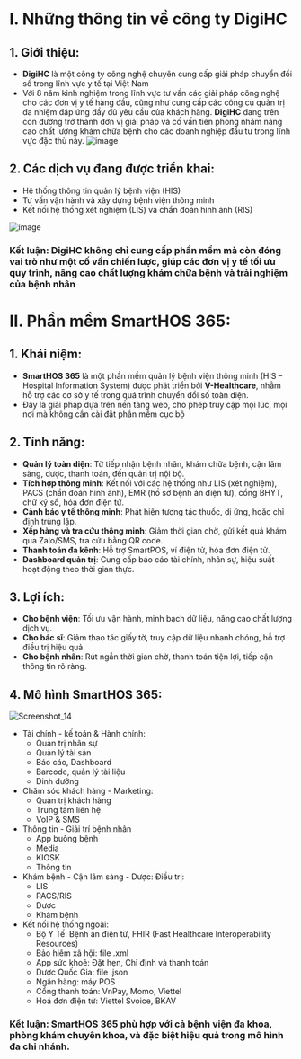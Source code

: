 # I. Những thông tin về công ty DigiHC
## 1. Giới thiệu:
- **DigiHC** là một công ty công nghệ chuyên cung cấp giải pháp chuyển đổi số trong lĩnh vực y tế tại Việt Nam
- Với 8 năm kinh nghiệm trong lĩnh vực tư vấn các giải pháp công nghệ cho các đơn vị y tế hàng đầu, cũng như cung cấp các công cụ quản trị đa nhiệm đáp ứng đầy đủ yêu cầu của khách hàng. **DigiHC** đang trên con đường trở thành đơn vị giải pháp và cố vấn tiên phong nhằm nâng cao chất lượng khám chữa bệnh cho các doanh nghiệp đầu tư trong lĩnh vực đặc thù này.
![image](https://github.com/user-attachments/assets/d34657f2-9fa2-4e2b-86da-894018d84279)

## 2. Các dịch vụ đang được triển khai:
- Hệ thống thông tin quản lý bệnh viện (HIS)
- Tư vấn vận hành và xây dựng bệnh viện thông minh
- Kết nối hệ thống xét nghiệm (LIS) và chẩn đoán hình ảnh (RIS)

![image](https://github.com/user-attachments/assets/74009af4-5d16-4c2c-aa29-3f5027964a99)

### Kết luận: DigiHC không chỉ cung cấp phần mềm mà còn đóng vai trò như một cố vấn chiến lược, giúp các đơn vị y tế tối ưu quy trình, nâng cao chất lượng khám chữa bệnh và trải nghiệm của bệnh nhân

# II. Phần mềm SmartHOS 365: 
## 1. Khái niệm:
- **SmartHOS 365** là một phần mềm quản lý bệnh viện thông minh (HIS – Hospital Information System) được phát triển bởi **V-Healthcare**, nhằm hỗ trợ các cơ sở y tế trong quá trình chuyển đổi số toàn diện.
- Đây là giải pháp dựa trên nền tảng web, cho phép truy cập mọi lúc, mọi nơi mà không cần cài đặt phần mềm cục bộ

## 2. Tính năng:
- **Quản lý toàn diện**: Từ tiếp nhận bệnh nhân, khám chữa bệnh, cận lâm sàng, dược, thanh toán, đến quản trị nội bộ.
- **Tích hợp thông minh**: Kết nối với các hệ thống như LIS (xét nghiệm), PACS (chẩn đoán hình ảnh), EMR (hồ sơ bệnh án điện tử), cổng BHYT, chữ ký số, hóa đơn điện tử.
- **Cảnh báo y tế thông minh**: Phát hiện tương tác thuốc, dị ứng, hoặc chỉ định trùng lặp.
- **Xếp hàng và tra cứu thông minh**: Giảm thời gian chờ, gửi kết quả khám qua Zalo/SMS, tra cứu bằng QR code.
- **Thanh toán đa kênh**: Hỗ trợ SmartPOS, ví điện tử, hóa đơn điện tử.
- **Dashboard quản trị**: Cung cấp báo cáo tài chính, nhân sự, hiệu suất hoạt động theo thời gian thực.

## 3. Lợi ích:
- **Cho bệnh viện**: Tối ưu vận hành, minh bạch dữ liệu, nâng cao chất lượng dịch vụ.
- **Cho bác sĩ**: Giảm thao tác giấy tờ, truy cập dữ liệu nhanh chóng, hỗ trợ điều trị hiệu quả.
- **Cho bệnh nhân**: Rút ngắn thời gian chờ, thanh toán tiện lợi, tiếp cận thông tin rõ ràng.

## 4. Mô hình SmartHOS 365:
![Screenshot_14](https://github.com/user-attachments/assets/5b6f8e9b-338c-4f57-a0c8-d59aed854473)

- Tài chính - kế toán & Hành chính:
  - Quản trị nhân sự
  - Quản lý tài sản
  - Báo cáo, Dashboard
  - Barcode, quản lý tài liệu
  - Dinh dưỡng
- Chăm sóc khách hàng - Marketing:
  - Quản trị khách hàng
  - Trung tâm liên hệ
  - VoIP & SMS
- Thông tin - Giải trí bệnh nhân
  - App buồng bệnh
  - Media
  - KIOSK
  - Thông tin
- Khám bệnh - Cận lâm sàng - Dược: Điều trị:
  - LIS
  - PACS/RIS
  - Dược
  - Khám bệnh
- Kết nối hệ thống ngoài:
  - Bộ Y Tế: Bệnh án điện tử, FHIR (Fast Healthcare Interoperability Resources)
  - Bảo hiểm xã hội: file .xml
  - App sức khoẻ: Đặt hẹn, Chỉ định và thanh toán
  - Dược Quốc Gia: file .json
  - Ngân hàng: máy POS
  - Cổng thanh toán: VnPay, Momo, Viettel
  - Hoá đơn điện tử: Viettel Svoice, BKAV
    
### Kết luận: SmartHOS 365 phù hợp với cả bệnh viện đa khoa, phòng khám chuyên khoa, và đặc biệt hiệu quả trong mô hình đa chi nhánh.
